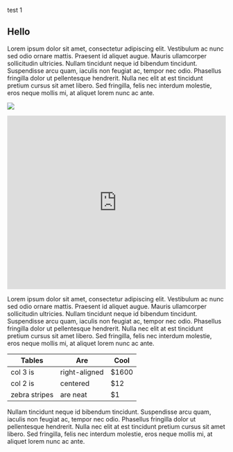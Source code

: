test 1

## Hello

Lorem ipsum dolor sit amet, consectetur adipiscing elit. Vestibulum ac nunc sed odio ornare mattis. Praesent id aliquet augue. Mauris ullamcorper sollicitudin ultricies. Nullam tincidunt neque id bibendum tincidunt. Suspendisse arcu quam, iaculis non feugiat ac, tempor nec odio. Phasellus fringilla dolor ut pellentesque hendrerit. Nulla nec elit at est tincidunt pretium cursus sit amet libero. Sed fringilla, felis nec interdum molestie, eros neque mollis mi, at aliquet lorem nunc ac ante. 

![](http://toulouse-dataviz.fr/wp-content/uploads/2019/04/tr_cartogramme_election_P_2017_FR_1T_carto_600dpi-300x293.jpg)

<iframe
  width="100%" 
  height="400" 
  frameborder="0"
  src="https://observablehq.com/embed/@alainro/stacked-grouped-percent-or-smallmultiple?cells=viewof+layout%2Cchart%2Cviewof+n%2Cviewof+m%22%3E">
</iframe>

Lorem ipsum dolor sit amet, consectetur adipiscing elit. Vestibulum ac nunc sed odio ornare mattis. Praesent id aliquet augue. Mauris ullamcorper sollicitudin ultricies. Nullam tincidunt neque id bibendum tincidunt. Suspendisse arcu quam, iaculis non feugiat ac, tempor nec odio. Phasellus fringilla dolor ut pellentesque hendrerit. Nulla nec elit at est tincidunt pretium cursus sit amet libero. Sed fringilla, felis nec interdum molestie, eros neque mollis mi, at aliquet lorem nunc ac ante. 

| Tables        | Are           | Cool  |
| ------------- |---------------| ------|
| col 3 is      | right-aligned | $1600 |
| col 2 is      | centered      |   $12 |
| zebra stripes | are neat      |    $1 |

Nullam tincidunt neque id bibendum tincidunt. Suspendisse arcu quam, iaculis non feugiat ac, tempor nec odio. Phasellus fringilla dolor ut pellentesque hendrerit. Nulla nec elit at est tincidunt pretium cursus sit amet libero. Sed fringilla, felis nec interdum molestie, eros neque mollis mi, at aliquet lorem nunc ac ante. 